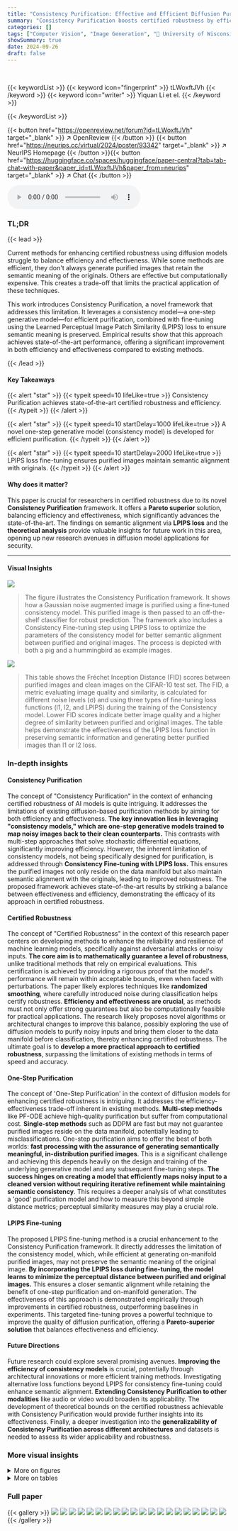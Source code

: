 ```yaml
---
title: "Consistency Purification: Effective and Efficient Diffusion Purification towards Certified Robustness"
summary: "Consistency Purification boosts certified robustness by efficiently purifying noisy images using a one-step generative model, achieving state-of-the-art results while maintaining semantic alignment."
categories: []
tags: ["Computer Vision", "Image Generation", "🏢 University of Wisconsin-Madison",]
showSummary: true
date: 2024-09-26
draft: false
---
```


<br>

{{< keywordList >}}
{{< keyword icon="fingerprint" >}} tLWoxftJVh {{< /keyword >}}
{{< keyword icon="writer" >}} Yiquan Li et el. {{< /keyword >}}
 
{{< /keywordList >}}

{{< button href="https://openreview.net/forum?id=tLWoxftJVh" target="_blank" >}}
↗ OpenReview
{{< /button >}}
{{< button href="https://neurips.cc/virtual/2024/poster/93342" target="_blank" >}}
↗ NeurIPS Homepage
{{< /button >}}{{< button href="https://huggingface.co/spaces/huggingface/paper-central?tab=tab-chat-with-paper&paper_id=tLWoxftJVh&paper_from=neurips" target="_blank" >}}
↗ Chat
{{< /button >}}



<audio controls>
    <source src="https://ai-paper-reviewer.com/tLWoxftJVh/podcast.wav" type="audio/wav">
    Your browser does not support the audio element.
</audio>


### TL;DR


{{< lead >}}

Current methods for enhancing certified robustness using diffusion models struggle to balance efficiency and effectiveness.  While some methods are efficient, they don't always generate purified images that retain the semantic meaning of the originals.  Others are effective but computationally expensive.  This creates a trade-off that limits the practical application of these techniques. 

This work introduces Consistency Purification, a novel framework that addresses this limitation. It leverages a consistency model—a one-step generative model—for efficient purification, combined with fine-tuning using the Learned Perceptual Image Patch Similarity (LPIPS) loss to ensure semantic meaning is preserved.  Empirical results show that this approach achieves state-of-the-art performance, offering a significant improvement in both efficiency and effectiveness compared to existing methods.

{{< /lead >}}


#### Key Takeaways

{{< alert "star" >}}
{{< typeit speed=10 lifeLike=true >}} Consistency Purification achieves state-of-the-art certified robustness and efficiency. {{< /typeit >}}
{{< /alert >}}

{{< alert "star" >}}
{{< typeit speed=10 startDelay=1000 lifeLike=true >}} A novel one-step generative model (consistency model) is developed for efficient purification. {{< /typeit >}}
{{< /alert >}}

{{< alert "star" >}}
{{< typeit speed=10 startDelay=2000 lifeLike=true >}} LPIPS loss fine-tuning ensures purified images maintain semantic alignment with originals. {{< /typeit >}}
{{< /alert >}}

#### Why does it matter?
This paper is crucial for researchers in certified robustness due to its novel **Consistency Purification** framework.  It offers a **Pareto superior** solution, balancing efficiency and effectiveness, which significantly advances the state-of-the-art.  The findings on semantic alignment via **LPIPS loss** and the **theoretical analysis** provide valuable insights for future work in this area, opening up new research avenues in  diffusion model applications for security.

------
#### Visual Insights



![](https://ai-paper-reviewer.com/tLWoxftJVh/figures_1_1.jpg)

> The figure illustrates the Consistency Purification framework.  It shows how a Gaussian noise augmented image is purified using a fine-tuned consistency model. This purified image is then passed to an off-the-shelf classifier for robust prediction. The framework also includes a Consistency Fine-tuning step using LPIPS loss to optimize the parameters of the consistency model for better semantic alignment between purified and original images.  The process is depicted with both a pig and a hummingbird as example images.





![](https://ai-paper-reviewer.com/tLWoxftJVh/tables_5_1.jpg)

> This table shows the Fréchet Inception Distance (FID) scores between purified images and clean images on the CIFAR-10 test set.  The FID, a metric evaluating image quality and similarity, is calculated for different noise levels (σ) and using three types of fine-tuning loss functions (l1, l2, and LPIPS) during the training of the Consistency model.  Lower FID scores indicate better image quality and a higher degree of similarity between purified and original images.  The table helps demonstrate the effectiveness of the LPIPS loss function in preserving semantic information and generating better purified images than l1 or l2 loss.





### In-depth insights


#### Consistency Purification
The concept of "Consistency Purification" in the context of enhancing certified robustness of AI models is quite intriguing.  It addresses the limitations of existing diffusion-based purification methods by aiming for both efficiency and effectiveness.  **The key innovation lies in leveraging "consistency models," which are one-step generative models trained to map noisy images back to their clean counterparts.** This contrasts with multi-step approaches that solve stochastic differential equations, significantly improving efficiency.  However, the inherent limitation of consistency models, not being specifically designed for purification, is addressed through **Consistency Fine-tuning with LPIPS loss.**  This ensures the purified images not only reside on the data manifold but also maintain semantic alignment with the originals, leading to improved robustness.  The proposed framework achieves state-of-the-art results by striking a balance between effectiveness and efficiency, demonstrating the efficacy of its approach in certified robustness.

#### Certified Robustness
The concept of "Certified Robustness" in the context of this research paper centers on developing methods to enhance the reliability and resilience of machine learning models, specifically against adversarial attacks or noisy inputs.  **The core aim is to mathematically guarantee a level of robustness**, unlike traditional methods that rely on empirical evaluations. This certification is achieved by providing a rigorous proof that the model's performance will remain within acceptable bounds, even when faced with perturbations.  The paper likely explores techniques like **randomized smoothing**, where carefully introduced noise during classification helps certify robustness.  **Efficiency and effectiveness are crucial**, as methods must not only offer strong guarantees but also be computationally feasible for practical applications.  The research likely proposes novel algorithms or architectural changes to improve this balance, possibly exploring the use of diffusion models to purify noisy inputs and bring them closer to the data manifold before classification, thereby enhancing certified robustness. The ultimate goal is to **develop a more practical approach to certified robustness**, surpassing the limitations of existing methods in terms of speed and accuracy.

#### One-Step Purification
The concept of 'One-Step Purification' in the context of diffusion models for enhancing certified robustness is intriguing.  It addresses the efficiency-effectiveness trade-off inherent in existing methods.  **Multi-step methods** like PF-ODE achieve high-quality purification but suffer from computational cost.  **Single-step methods** such as DDPM are fast but may not guarantee purified images reside on the data manifold, potentially leading to misclassifications.  One-step purification aims to offer the best of both worlds:  **fast processing with the assurance of generating semantically meaningful, in-distribution purified images**.  This is a significant challenge and achieving this depends heavily on the design and training of the underlying generative model and any subsequent fine-tuning steps.  **The success hinges on creating a model that efficiently maps noisy input to a cleaned version without requiring iterative refinement while maintaining semantic consistency**. This requires a deeper analysis of what constitutes a 'good' purification model and how to measure this beyond simple distance metrics; perceptual similarity measures may play a crucial role.

#### LPIPS Fine-tuning
The proposed LPIPS fine-tuning method is a crucial enhancement to the Consistency Purification framework.  It directly addresses the limitation of the consistency model, which, while efficient at generating on-manifold purified images, may not preserve the semantic meaning of the original image.  **By incorporating the LPIPS loss during fine-tuning, the model learns to minimize the perceptual distance between purified and original images.** This ensures a closer semantic alignment while retaining the benefit of one-step purification and on-manifold generation. The effectiveness of this approach is demonstrated empirically through improvements in certified robustness, outperforming baselines in experiments. This targeted fine-tuning proves a powerful technique to improve the quality of diffusion purification, offering a **Pareto-superior solution** that balances effectiveness and efficiency.

#### Future Directions
Future research could explore several promising avenues. **Improving the efficiency of consistency models** is crucial, potentially through architectural innovations or more efficient training methods.  Investigating alternative loss functions beyond LPIPS for consistency fine-tuning could enhance semantic alignment.  **Extending Consistency Purification to other modalities** like audio or video would broaden its applicability.  The development of theoretical bounds on the certified robustness achievable with Consistency Purification would provide further insights into its effectiveness. Finally, a deeper investigation into the **generalizability of Consistency Purification across different architectures** and datasets is needed to assess its wider applicability and robustness.


### More visual insights

<details>
<summary>More on figures
</summary>


![](https://ai-paper-reviewer.com/tLWoxftJVh/figures_5_1.jpg)

> This figure shows the transport (a measure of distance between probability distributions) between purified images generated by different methods (onestep-DDPM, Consistency Purification, and Consistency Fine-tuning) and clean images at various noise levels (sigma).  Lower transport indicates better purification, as it implies the purified samples are closer to the original clean images in terms of semantic meaning and are less likely to deviate from the data manifold.


![](https://ai-paper-reviewer.com/tLWoxftJVh/figures_7_1.jpg)

> This figure shows the certified accuracy of the Consistency Purification method and the onestep-DDPM baseline at different noise levels (σ) and certified radii (ε) on CIFAR-10 and ImageNet-64 datasets. The lines represent the certified accuracy for various radii under each noise level. The figure demonstrates the superior performance of Consistency Purification over the baseline, achieving higher certified accuracy across various radii and noise levels.


![](https://ai-paper-reviewer.com/tLWoxftJVh/figures_8_1.jpg)

> This figure compares the results of purification using onestep-DDPM and Consistency Purification on CIFAR-10 dataset with a noise level of σ = 0.5.  The images show that Consistency Purification produces higher-quality purified images, leading to better classification accuracy than onestep-DDPM.  Green borders indicate correctly classified images, while red borders indicate misclassified images after purification.


![](https://ai-paper-reviewer.com/tLWoxftJVh/figures_8_2.jpg)

> This figure compares the results of image purification using onestep-DDPM and Consistency Purification methods on the CIFAR-10 dataset with a noise level of σ = 0.5.  It visually demonstrates the superior quality of images produced by Consistency Purification, which also leads to improved classification accuracy.  Each pair of images shows the same noised input image purified by each method, with a green border indicating correct classification and a red border indicating misclassification by the classifier.


![](https://ai-paper-reviewer.com/tLWoxftJVh/figures_15_1.jpg)

> This figure compares the results of image purification using onestep-DDPM and Consistency Purification methods on the CIFAR-10 dataset with a noise level of σ = 0.5.  Identical noise patterns were applied to the same locations in each image pair. The green border indicates that the classifier correctly identified the purified image, while a red border indicates misclassification.


![](https://ai-paper-reviewer.com/tLWoxftJVh/figures_15_2.jpg)

> This figure compares the results of purifying images using onestep-DDPM and Consistency Purification methods on CIFAR-10 dataset with a noise level of σ = 0.5.  Identical noise patterns were added to the same locations in each original image.  The purified images are shown, with green borders indicating correct classification by a classifier after purification and red borders indicating misclassification. This visual comparison highlights the difference in the quality of purified images produced by each method and their impact on classification accuracy.


</details>




<details>
<summary>More on tables
</summary>


![](https://ai-paper-reviewer.com/tLWoxftJVh/tables_7_1.jpg)
> This table presents the certified accuracy results of the Consistency Purification method and several baseline methods on CIFAR-10 and ImageNet-64 datasets.  It shows the certified accuracy at different epsilon (є) values (representing the robustness level) and different noise levels (σ).  The number of purification steps required by each method is also specified.  The results demonstrate the superior performance of the proposed Consistency Purification approach, particularly when combined with Consistency Fine-tuning, compared to existing methods.

![](https://ai-paper-reviewer.com/tLWoxftJVh/tables_8_1.jpg)
> This table compares the certified accuracy of Consistency Purification against three other non-diffusion-based methods for certified robustness: Randomized Smoothing, Consistency Regularization, and Aces.  The comparison is made across different certified accuracy thresholds (epsilon).  The results show that Consistency Purification significantly outperforms the other methods.

![](https://ai-paper-reviewer.com/tLWoxftJVh/tables_9_1.jpg)
> This table presents the certified accuracy results of the Consistency Purification method on the CIFAR-10 dataset, comparing different loss functions used during the fine-tuning stage.  The '--' row shows the results without fine-tuning.  It demonstrates how different loss functions (l1, l2, and LPIPS) impact the model's performance in terms of certified accuracy at various noise levels (0.0, 0.25, 0.5, 0.75, and 1.0). The LPIPS loss consistently shows superior performance, highlighting its effectiveness in maintaining semantic alignment between purified and original images.

![](https://ai-paper-reviewer.com/tLWoxftJVh/tables_9_2.jpg)
> This table presents the certified accuracy of the Consistency Purification method and several baselines on CIFAR-10 and ImageNet-64 datasets.  The certified accuracy is evaluated at various noise levels (epsilon). It shows the purification steps (One Step vs. Multi Steps) and highlights the significant improvement achieved by Consistency Purification, particularly when combined with Consistency Fine-tuning, over the onestep-DDPM baseline and other methods like onestep-EDM, PF-ODE EDM, and Diffusion Calibration.

![](https://ai-paper-reviewer.com/tLWoxftJVh/tables_9_3.jpg)
> This table presents the certified accuracy results of the Consistency Purification method and its comparison with several baselines on CIFAR-10 and ImageNet-64 datasets.  The certified accuracy is evaluated at different noise levels (ϵ) using various classifiers.  The table shows the purification steps (One Step or Multi Steps) required for each method and highlights the performance gains achieved with Consistency Purification and its fine-tuning variant.

![](https://ai-paper-reviewer.com/tLWoxftJVh/tables_9_4.jpg)
> This table presents the certified accuracy results on CIFAR-10 for different fine-tuning strategies.  It compares the performance of fine-tuning only the diffusion model (DM-FT), fine-tuning only the classifier (CLS-FT), and fine-tuning both the diffusion model and the classifier. The results are shown for various certified accuracy thresholds (epsilon).

</details>




### Full paper

{{< gallery >}}
<img src="https://ai-paper-reviewer.com/tLWoxftJVh/1.png" class="grid-w50 md:grid-w33 xl:grid-w25" />
<img src="https://ai-paper-reviewer.com/tLWoxftJVh/2.png" class="grid-w50 md:grid-w33 xl:grid-w25" />
<img src="https://ai-paper-reviewer.com/tLWoxftJVh/3.png" class="grid-w50 md:grid-w33 xl:grid-w25" />
<img src="https://ai-paper-reviewer.com/tLWoxftJVh/4.png" class="grid-w50 md:grid-w33 xl:grid-w25" />
<img src="https://ai-paper-reviewer.com/tLWoxftJVh/5.png" class="grid-w50 md:grid-w33 xl:grid-w25" />
<img src="https://ai-paper-reviewer.com/tLWoxftJVh/6.png" class="grid-w50 md:grid-w33 xl:grid-w25" />
<img src="https://ai-paper-reviewer.com/tLWoxftJVh/7.png" class="grid-w50 md:grid-w33 xl:grid-w25" />
<img src="https://ai-paper-reviewer.com/tLWoxftJVh/8.png" class="grid-w50 md:grid-w33 xl:grid-w25" />
<img src="https://ai-paper-reviewer.com/tLWoxftJVh/9.png" class="grid-w50 md:grid-w33 xl:grid-w25" />
<img src="https://ai-paper-reviewer.com/tLWoxftJVh/10.png" class="grid-w50 md:grid-w33 xl:grid-w25" />
<img src="https://ai-paper-reviewer.com/tLWoxftJVh/11.png" class="grid-w50 md:grid-w33 xl:grid-w25" />
<img src="https://ai-paper-reviewer.com/tLWoxftJVh/12.png" class="grid-w50 md:grid-w33 xl:grid-w25" />
<img src="https://ai-paper-reviewer.com/tLWoxftJVh/13.png" class="grid-w50 md:grid-w33 xl:grid-w25" />
<img src="https://ai-paper-reviewer.com/tLWoxftJVh/14.png" class="grid-w50 md:grid-w33 xl:grid-w25" />
<img src="https://ai-paper-reviewer.com/tLWoxftJVh/15.png" class="grid-w50 md:grid-w33 xl:grid-w25" />
<img src="https://ai-paper-reviewer.com/tLWoxftJVh/16.png" class="grid-w50 md:grid-w33 xl:grid-w25" />
<img src="https://ai-paper-reviewer.com/tLWoxftJVh/17.png" class="grid-w50 md:grid-w33 xl:grid-w25" />
<img src="https://ai-paper-reviewer.com/tLWoxftJVh/18.png" class="grid-w50 md:grid-w33 xl:grid-w25" />
<img src="https://ai-paper-reviewer.com/tLWoxftJVh/19.png" class="grid-w50 md:grid-w33 xl:grid-w25" />
<img src="https://ai-paper-reviewer.com/tLWoxftJVh/20.png" class="grid-w50 md:grid-w33 xl:grid-w25" />
{{< /gallery >}}